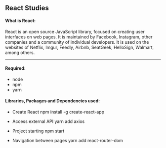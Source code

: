 ## React Studies

#### What is React:
React is an open source JavaScript library, focused on creating user interfaces on web pages. It is maintained by Facebook, Instagram, other companies and a community of individual developers. It is used on the websites of Netflix, Imgur, Feedly, Airbnb, SeatGeek, HelloSign, Walmart, among others.

------------
#### Required:
- node
- npm
- yarn

#### Libraries, Packages and Dependencies used:
- Create React
npm install -g create-react-app

- Access external API
yarn add axios

- Project starting
npm start

- Navigation between pages
yarn add react-router-dom
